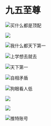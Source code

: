 # 九五至尊

![买什么都是顶配](./imgs/1.jpg)

![](./imgs/2.png)

![我什么都天下第一](./imgs/3.png)

![上学想去就去](./imgs/4.png)

![天下第一](./imgs/5.png)

![自相矛盾](./imgs/6.png)

![狗眼看人低](./imgs//7.png)

![](./imgs/8.png)

![](./imgs/9.jpg)

![推特账号](./imgs/10.jpg)
